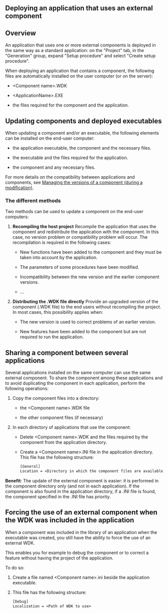


## Deploying an application that uses an external component
			



<a name="NOTE1"></a>
<a name="NOTE1_1"></a>


## Overview
<a name="overview_ELTTEXTE000155"></a>
An application that uses one or more external components is deployed in the same way as a standard application: on the "Project" tab, in the "Generation" group, expand "Setup procedure" and select "Create setup procedure". 

When deploying an application that contains a component, the following files are automatically installed on the user computer (or on the server):

- &lt;Component name&gt;.WDK

- &lt;ApplicationName&gt;.EXE
	

- the files required for the component and the application.




<a name="NOTE2"></a>
<a name="NOTE2_1"></a>


## Updating components and deployed executables
<a name="updating_components_and_deployed_executables_ELTTEXTE000179"></a>
When updating a component and/or an executable, the following elements can be installed on the end-user computer:

- the application executable, the component and the necessary files.

- the executable and the files required for the application.

- the component and any necessary files.




For more details on the compatibility between applications and components, see [Managing the versions of a component (during a modification)](../Editeurs/2021002.md).
<a name="NOTE2_2"></a>


### The different methods
<a name="the_different_methods_ELTPARAGRAPHE000054"></a>

Two methods can be used to update a component on the end-user computers:


1. **Recompiling the host project**
	Recompile the application that uses the component and redistribute the application with the component. In this case, no version problem or compatibility problem will occur. The recompilation is required in the following cases:

	- New functions have been added to the component and they must be taken into account by the application.

	- The parameters of some procedures have been modified.

	- Incompatibility between the new version and the earlier component versions.

	- ...




2. **Distributing the .WDK file directly**
	Provide an upgraded version of the component (.WDK file) to the end users without recompiling the project. In most cases, this possibility applies when:

	- The new version is used to correct problems of an earlier version.

	- New features have been added to the component but are not required to run the application.







<a name="NOTE3"></a>
<a name="NOTE3_1"></a>


## Sharing a component between several applications
<a name="sharing_component_between_several_applications_ELTTEXTE000209"></a>
Several applications installed on the same computer can use the same external component. To share the component among these applications and to avoid duplicating the component in each application, perform the following operations:

1. Copy the component files into a directory:

	- the &lt;Component name&gt;.WDK file

	- the other component files (if necessary)




2. In each directory of applications that use the component:

	- Delete &lt;Component name&gt;.WDK and the files required by the component from the application directory.

	- Create a &lt;Component name&gt;.INI file in the application directory. This file has the following structure:
			
		```txt
		[General]
		Location = <Directory in which the component files are available>
		```






**Benefit**: The update of the external component is easier: it is performed in the component directory only (and not in each application). If the component is also found in the application directory, if a .INI file is found, the component specified in the .INI file has priority.



## Forcing the use of an external component when the WDK was included in the application
<a name="forcing_the_use_external_component_when_the_wdk_was_included_the_application_ELTTEXTE000233"></a>
When a component was included in the library of an application when the executable was created, you still have the ability to force the use of an external WDK.

This enables you for example to debug the component or to correct a feature without having the project of the application.

To do so:

1. Create a file named &lt;Component name&gt;.ini beside the application executable.

2. This file has the following structure:
	
	```txt
	[Debug]
	Localization = <Path of WDK to use>
	```






